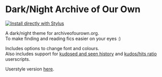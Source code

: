 # Dark/Night Archive of Our Own

[![Install directly with Stylus](https://img.shields.io/badge/Install%20directly%20with-Stylus-238b8b.svg)](https://raw.githubusercontent.com/cicerakes/DarkNight-AO3/master/DarkNightAO3.user.css)

A dark/night theme for archiveofourown.org.  
To make finding and reading fics easier on your eyes :)

Includes options to change font and colours.  
Also includes support for [kudosed and seen history](https://greasyfork.org/en/scripts/5835-ao3-kudosed-and-seen-history) and [kudos/hits ratio](https://greasyfork.org/en/scripts/3144-ao3-kudos-hits-ratio) userscripts.

Userstyle version [here](https://userstyles.org/styles/97658/dark-night-archive-of-our-own).
